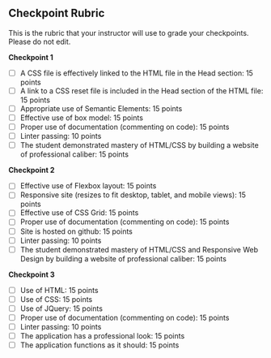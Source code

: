 ## Checkpoint Rubric
This is the rubric that your instructor will use to grade your checkpoints. Please do not edit. 

**Checkpoint 1**
- [ ] A CSS file is effectively linked to the HTML file in the Head section: 15 points
- [ ] A link to a CSS reset file is included in the Head section of the HTML file: 15 points 
- [ ] Appropriate use of Semantic Elements: 15 points
- [ ] Effective use of box model: 15 points
- [ ] Proper use of documentation (commenting on code): 15 points
- [ ] Linter passing: 10 points
- [ ] The student demonstrated mastery of HTML/CSS by building a website of professional caliber: 15 points

**Checkpoint 2**
- [ ] Effective use of Flexbox layout: 15 points
- [ ] Responsive site (resizes to fit desktop, tablet, and mobile views): 15 points 
- [ ] Effective use of CSS Grid: 15 points
- [ ] Proper use of documentation (commenting on code): 15 points
- [ ] Site is hosted on github: 15 points
- [ ] Linter passing: 10 points
- [ ] The student demonstrated mastery of HTML/CSS and Responsive Web Design by building a website of professional caliber: 15 points

**Checkpoint 3**
- [ ] Use of HTML: 15 points
- [ ] Use of CSS: 15 points
- [ ] Use of JQuery: 15 points
- [ ] Proper use of documentation (commenting on code): 15 points
- [ ] Linter passing: 10 points
- [ ] The application has a professional look: 15 points
- [ ] The application functions as it should: 15 points
